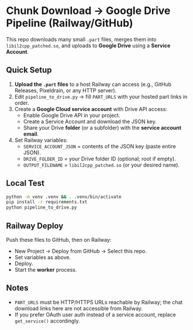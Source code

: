
# Chunk Download → Google Drive Pipeline (Railway/GitHub)

This repo downloads many small `.part` files, merges them into `libil2cpp_patched.so`, and uploads to **Google Drive** using a **Service Account**.

## Quick Setup

1. **Upload the `.part` files** to a host Railway can access (e.g., GitHub Releases, Pixeldrain, or any HTTP server).  
2. Edit `pipeline_to_drive.py` → fill `PART_URLS` with your hosted part links in order.
3. Create a **Google Cloud service account** with Drive API access:
   - Enable Google Drive API in your project.
   - Create a Service Account and download the JSON key.
   - Share your Drive **folder** (or a subfolder) with the **service account email**.
4. Set Railway variables:
   - `SERVICE_ACCOUNT_JSON` = contents of the JSON key (paste entire JSON).
   - `DRIVE_FOLDER_ID` = your Drive folder ID (optional; root if empty).
   - `OUTPUT_FILENAME` = `libil2cpp_patched.so` (or your desired name).

## Local Test

```bash
python -m venv .venv && . .venv/bin/activate
pip install -r requirements.txt
python pipeline_to_drive.py
```

## Railway Deploy

Push these files to GitHub, then on Railway:
- New Project → Deploy from GitHub → Select this repo.
- Set variables as above.
- Deploy.
- Start the **worker** process.

## Notes

- `PART_URLS` must be HTTP/HTTPS URLs reachable by Railway; the chat download links here are not accessible from Railway.
- If you prefer OAuth user auth instead of a service account, replace `get_service()` accordingly.
